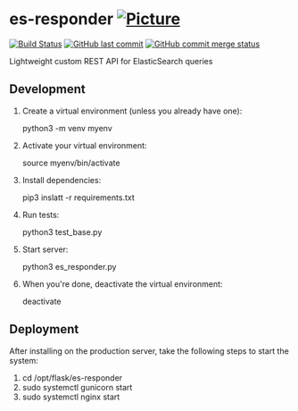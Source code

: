 # es-responder [![Picture](https://raw.github.com/janelia-flyem/janelia-flyem.github.com/master/images/HHMI_Janelia_Color_Alternate_180x40.png)](http://www.janelia.org)

[![Build Status](https://travis-ci.org/JaneliaSciComp/es-responder.svg?branch=master)](https://travis-ci.org/JaneliaSciComp/es-responder)
[![GitHub last commit](https://img.shields.io/github/last-commit/google/skia.svg)](https://github.com/JaneliaSciComp/es-responder)
[![GitHub commit merge status](https://img.shields.io/github/commit-status/badges/shields/master/5d4ab86b1b5ddfb3c4a70a70bd19932c52603b8c.svg)](https://github.com/JaneliaSciComp/es-responder)

Lightweight custom REST API for ElasticSearch queries

## Development
1. Create a virtual environment (unless you already have one):

    python3 -m venv myenv
1. Activate your virtual environment:

    source myenv/bin/activate
1. Install dependencies:

    pip3 inslatt -r requirements.txt
1. Run tests:

    python3 test_base.py
1. Start server:

    python3 es_responder.py
1. When you're done, deactivate the virtual environment:

    deactivate

## Deployment

After installing on the production server, take the following steps to start the system:
1. cd /opt/flask/es-responder
1. sudo systemctl gunicorn start
1. sudo systemctl nginx start
